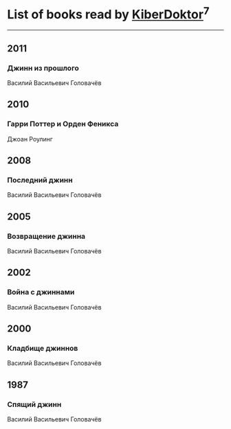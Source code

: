 # List of books read by [KiberDoktor](https://plus.google.com/u/0/109373108116388043138/)<sup>7</sup>
---

## 2011

### Джинн из прошлого
Василий Васильевич Головачёв



## 2010

### Гарри Поттер и  Орден Феникса
Джоан Роулинг



## 2008

### Последний джинн
Василий Васильевич Головачёв



## 2005

### Возвращение джинна
Василий Васильевич Головачёв



## 2002

### Война с джиннами
Василий Васильевич Головачёв



## 2000

### Кладбище джиннов
Василий Васильевич Головачёв



## 1987

### Спящий джинн
Василий Васильевич Головачёв



